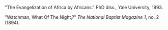 "The Evangelization of Africa by Africans." PhD diss., Yale University, 1893.

"Watchman, What Of The Night,?" *The National Baptist Magazine 1*, no. 2 (1894).
